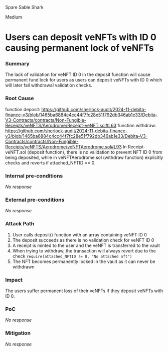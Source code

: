 Spare Sable Shark

Medium

# Users can deposit veNFTs with ID 0 causing permanent lock of veNFTs

### Summary

The lack of validation for veNFT ID 0 in the deposit function will cause permanent fund lock for users as users can deposit veNFTs with ID 0 which will later fail withdrawal validation checks.

### Root Cause

function deposit: https://github.com/sherlock-audit/2024-11-debita-finance-v3/blob/1465ba6884c4cc44f7fc28e51f792db346ab1e33/Debita-V3-Contracts/contracts/Non-Fungible-Receipts/veNFTS/Aerodrome/Receipt-veNFT.sol#L63
function withdraw: https://github.com/sherlock-audit/2024-11-debita-finance-v3/blob/1465ba6884c4cc44f7fc28e51f792db346ab1e33/Debita-V3-Contracts/contracts/Non-Fungible-Receipts/veNFTS/Aerodrome/veNFTAerodrome.sol#L93
In Receipt-veNFT.sol (deposit function), there is no validation to prevent NFT ID 0 from being deposited, while in veNFTAerodrome.sol (withdraw function) explicitly checks and reverts if attached_NFTID == 0.


### Internal pre-conditions

_No response_

### External pre-conditions

_No response_

### Attack Path

1. User calls deposit() function with an array containing veNFT ID 0
2. The deposit succeeds as there is no validation check for veNFT ID 0
3. A receipt is minted to the user and the veNFT is transferred to the vault
4. When trying to withdraw, the transaction will always revert due to the check `require(attached_NFTID != 0, "No attached nft")`
5. The NFT becomes permanently locked in the vault as it can never be withdrawn

### Impact

The users suffer permanent loss of their veNFTs  if they deposit veNFTs with ID 0. 

### PoC

_No response_

### Mitigation

_No response_